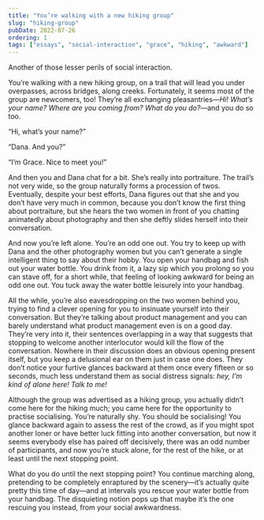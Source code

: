 ```yaml
---
title: "You’re walking with a new hiking group"
slug: "hiking-group"
pubDate: 2022-07-26
ordering: 1
tags: ["essays", "social-interaction", "grace", "hiking", "awkward"]
---
```


<span class="small-caps"></span>

Another of those lesser perils of social interaction.

You’re walking with a new hiking group, on a trail that will lead you under overpasses, across bridges, along creeks. Fortunately, it seems most of the group are newcomers, too! They’re all exchanging pleasantries—_Hi! What’s your name? Where are you coming from? What do you do?_—and you do so too.

“Hi, what’s your name?”

“Dana. And you?”

“I’m Grace. Nice to meet you!”

And then you and Dana chat for a bit. She’s really into portraiture. The trail’s not very wide, so the group naturally forms a procession of twos. Eventually, despite your best efforts, Dana figures out that she and you don’t have very much in common, because you don’t know the first thing about portraiture, but she hears the two women in front of you chatting animatedly about photography and then she deftly slides herself into their conversation.

And now you’re left alone. You’re an odd one out. You try to keep up with Dana and the other photography women but you can’t generate a single intelligent thing to say about their hobby. You open your handbag and fish out your water bottle. You drink from it, a lazy sip which you prolong so you can stave off, for a short while, that feeling of looking awkward for being an odd one out. You tuck away the water bottle leisurely into your handbag.

All the while, you’re also eavesdropping on the two women behind you, trying to find a clever opening for you to insinuate yourself into their conversation. But they’re talking about product management and you can barely understand what product management even is on a good day. They’re very into it, their sentences overlapping in a way that suggests that stopping to welcome another interlocutor would kill the flow of the conversation. Nowhere in their discussion does an obvious opening present itself, but you keep a delusional ear on them just in case one does. They don’t notice your furtive glances backward at them once every fifteen or so seconds, much less understand them as social distress signals: _hey, I’m kind of alone here! Talk to me!_

Although the group was advertised as a hiking group, you actually didn’t come here for the hiking much; you came here for the opportunity to practise socialising. You’re naturally shy. You should be socialising! You glance backward again to assess the rest of the crowd, as if you might spot another loner or have better luck fitting into another conversation, but now it seems everybody else has paired off decisively, there was an odd number of participants, and now you’re stuck alone, for the rest of the hike, or at least until the next stopping point.

What do you do until the next stopping point? You continue marching along, pretending to be completely enraptured by the scenery—it’s actually quite pretty this time of day—and at intervals you rescue your water bottle from your handbag. The disquieting notion pops up that maybe it’s the one rescuing you instead, from your social awkwardness.